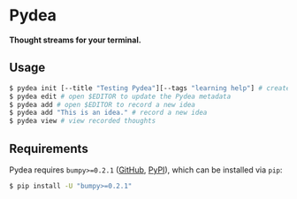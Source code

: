 # Pydea

**Thought streams for your terminal.**

## Usage

```bash
$ pydea init [--title "Testing Pydea"][--tags "learning help"] # create a new Pydea stream
$ pydea edit # open $EDITOR to update the Pydea metadata
$ pydea add # open $EDITOR to record a new idea
$ pydea add "This is an idea." # record a new idea
$ pydea view # view recorded thoughts
```

## Requirements

Pydea requires `bumpy>=0.2.1` ([GitHub](https://github.com/scizzorz/bumpy), [PyPI](https://pypi.python.org/pypi/bumpy/0.2.1)), which can be installed via `pip`:

```bash
$ pip install -U "bumpy>=0.2.1"
```
